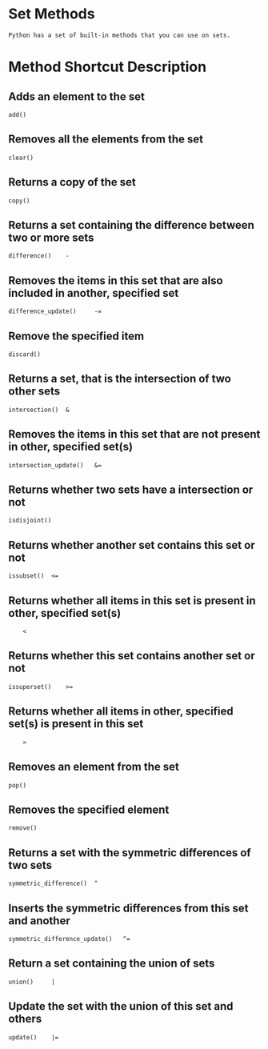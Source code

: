 # Set Methods
	Python has a set of built-in methods that you can use on sets.

# Method 	Shortcut 	Description
## Adds an element to the set
	add() 	  	
## Removes all the elements from the set
	clear() 	  	
## Returns a copy of the set
	copy() 	  	
## Returns a set containing the difference between two or more sets
	difference() 	- 	
## Removes the items in this set that are also included in another, specified set
	difference_update() 	-= 	
## Remove the specified item
	discard() 	  	
## Returns a set, that is the intersection of two other sets
	intersection() 	& 	
## Removes the items in this set that are not present in other, specified set(s)
	intersection_update() 	&= 	
## Returns whether two sets have a intersection or not
	isdisjoint() 	  	
## Returns whether another set contains this set or not
	issubset() 	<= 	
## Returns whether all items in this set is present in other, specified set(s)
		< 	
## Returns whether this set contains another set or not
	issuperset() 	>= 	
## Returns whether all items in other, specified set(s) is present in this set
		> 	
## Removes an element from the set
	pop() 	  	
## Removes the specified element
	remove() 	  	
## Returns a set with the symmetric differences of two sets
	symmetric_difference() 	^ 	
## Inserts the symmetric differences from this set and another
	symmetric_difference_update() 	^= 	
## Return a set containing the union of sets
	union() 	| 	
## Update the set with the union of this set and others
	update() 	|= 	

